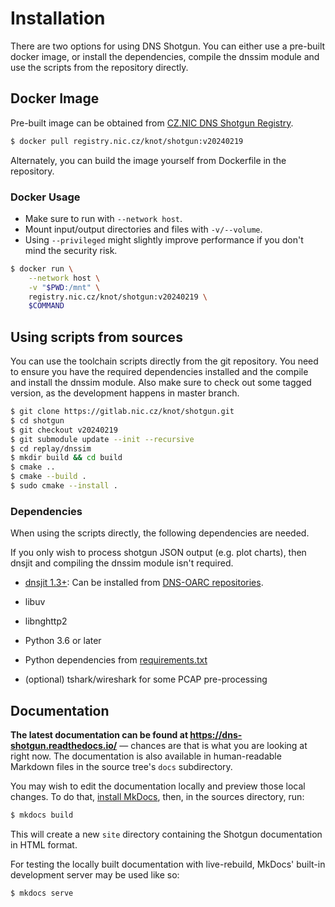 # Installation

There are two options for using DNS Shotgun. You can either use a pre-built
docker image, or install the dependencies, compile the dnssim module and use
the scripts from the repository directly.

## Docker Image

Pre-built image can be obtained from [CZ.NIC DNS Shotgun
Registry](https://gitlab.nic.cz/knot/shotgun/container_registry/65).

```bash
$ docker pull registry.nic.cz/knot/shotgun:v20240219
```

Alternately, you can build the image yourself from Dockerfile in the repository.

### Docker Usage

- Make sure to run with `--network host`.
- Mount input/output directories and files with `-v/--volume`.
- Using `--privileged` might slightly improve performance if you don't mind the security risk.

```bash
$ docker run \
    --network host \
    -v "$PWD:/mnt" \
    registry.nic.cz/knot/shotgun:v20240219 \
    $COMMAND
```

## Using scripts from sources

You can use the toolchain scripts directly from the git repository. You need to
ensure you have the required dependencies installed and the compile and install
the dnssim module. Also make sure to check out some tagged version, as the
development happens in master branch.

```bash
$ git clone https://gitlab.nic.cz/knot/shotgun.git
$ cd shotgun
$ git checkout v20240219
$ git submodule update --init --recursive
$ cd replay/dnssim
$ mkdir build && cd build
$ cmake ..
$ cmake --build .
$ sudo cmake --install .
```

### Dependencies

When using the scripts directly, the following dependencies are needed.

If you only wish to process shotgun JSON output (e.g. plot charts), then dnsjit
and compiling the dnssim module isn't required.

- [dnsjit 1.3+](https://github.com/DNS-OARC/dnsjit): Can be installed from [DNS-OARC
  repositories](https://dev.dns-oarc.net/packages/).
- libuv
- libnghttp2

- Python 3.6 or later
- Python dependencies from [requirements.txt](https://gitlab.nic.cz/knot/shotgun/-/blob/master/requirements.txt)
- (optional) tshark/wireshark for some PCAP pre-processing

## Documentation

**The latest documentation can be found at
<https://dns-shotgun.readthedocs.io/>** &mdash; chances are that is what you are
looking at right now. The documentation is also available in human-readable
Markdown files in the source tree's `docs` subdirectory.

You may wish to edit the documentation locally and preview those local changes.
To do that, [install MkDocs](https://www.mkdocs.org/user-guide/installation/),
then, in the sources directory, run:

```bash
$ mkdocs build
```

This will create a new `site` directory containing the Shotgun documentation in
HTML format.

For testing the locally built documentation with live-rebuild, MkDocs' built-in
development server may be used like so:

```bash
$ mkdocs serve
```
